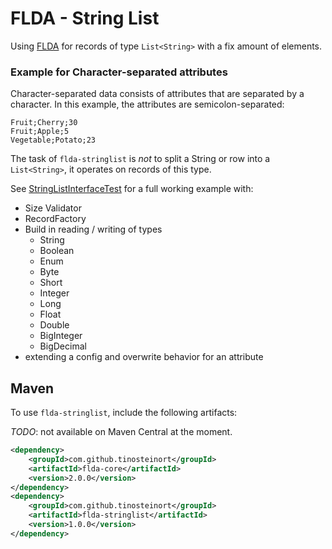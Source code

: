 FLDA - String List
==========================

Using [FLDA](https://github.com/tinosteinort/flda-core) for records of type `List<String>` with a fix amount of
 elements.

### Example for Character-separated attributes
Character-separated data consists of attributes that are separated by a character. In this example, the attributes
 are semicolon-separated: 
```
Fruit;Cherry;30
Fruit;Apple;5
Vegetable;Potato;23
```
The task of `flda-stringlist` is _not_ to split a String or row into a `List<String>`, it operates on records of this type.  

See [StringListInterfaceTest](src/test/java/com/github/tinosteinort/flda/stringlist/fullexample/StringListInterfaceTest.java)
 for a full working example with:
* Size Validator
* RecordFactory
* Build in reading / writing of types
  * String
  * Boolean
  * Enum
  * Byte
  * Short
  * Integer
  * Long
  * Float
  * Double
  * BigInteger
  * BigDecimal
* extending a config and overwrite behavior for an attribute

## Maven

To use `flda-stringlist`, include the following artifacts:

*TODO*: not available on Maven Central at the moment.
```xml
<dependency>
    <groupId>com.github.tinosteinort</groupId>
    <artifactId>flda-core</artifactId>
    <version>2.0.0</version>
</dependency>
<dependency>
    <groupId>com.github.tinosteinort</groupId>
    <artifactId>flda-stringlist</artifactId>
    <version>1.0.0</version>
</dependency>
```